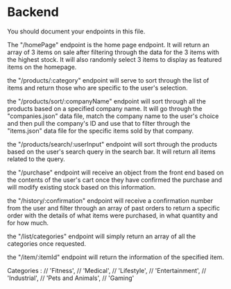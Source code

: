 # Backend

You should document your endpoints in this file.

The "/homePage" endpoint is the home page endpoint. It will return an array of 3 items on sale after filtering through the data for the 3 items with the highest stock. It will also randomly select 3 items to display as featured items on the homepage.

the "/products/:category" endpoint will serve to sort through the list of items and return those who are specific to the user's selection. 

the "/products/sort/:companyName" endpoint will sort through all the products based on a specified company name. It will go through the "companies.json" data file, match the company name to the user's choice and then pull the company's ID and use that to filter through the "items.json" data file for the specific items sold by that company.

the "/products/search/:userInput" endpoint will sort through the products based on the user's search query in the search bar. It will return all items related to the query.

the "/purchase" endpoint will receive an object from the front end based on the contents of the user's cart once they have confirmed the purchase and will modify existing stock based on this information.

the "/history/:confirmation" endpoint will receive a confirmation number from the user and filter through an array of past orders to return a specific order with the details of what items were purchased, in what quantity and for how much.

the "/list/categories" endpoint will simply return an array of all the categories once requested.

the "/item/:itemId" endpoint will return the information of the specified item.

Categories : 
// 'Fitness',
// 'Medical',
// 'Lifestyle',
// 'Entertainment',
// 'Industrial',
// 'Pets and Animals',
// 'Gaming'